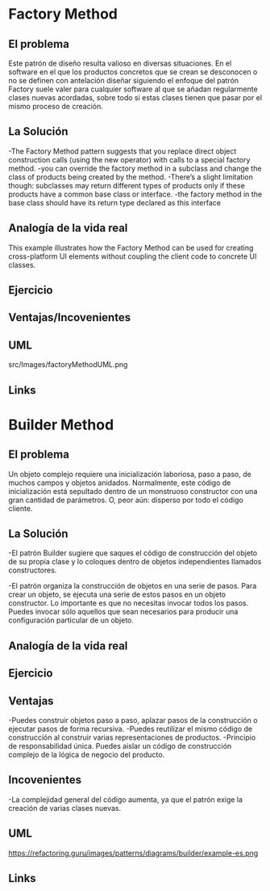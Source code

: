 # Factory Method

## El problema
Este patrón de diseño resulta valioso en diversas situaciones.
En el software en el que los productos concretos que se crean se desconocen o no se definen con antelación
diseñar siguiendo el enfoque del patrón Factory suele valer para cualquier software al que se añadan
regularmente clases nuevas acordadas, sobre todo si estas clases tienen que pasar por el mismo proceso
de creación.


## La Solución
-The Factory Method pattern suggests that you replace direct
object construction calls (using the new operator) with calls
to a special factory method.
-you can override the factory
method in a subclass and change the class of products being
created by the method.
-There’s a slight limitation though: subclasses may return different
 types of products only if these products have a common
 base class or interface.
-the factory method in the base
 class should have its return type declared as this interface
## Analogía de la vida real
This example illustrates how the Factory Method can be used
for creating cross-platform UI elements without coupling the
client code to concrete UI classes.

## Ejercicio


## Ventajas/Incovenientes

## UML
src/Images/factoryMethodUML.png
## Links

# Builder Method

## El problema
Un objeto complejo requiere una inicialización laboriosa, paso a paso, 
de muchos campos y objetos anidados. Normalmente, este código de inicialización 
está sepultado dentro de un monstruoso constructor con una gran 
cantidad de parámetros. O, peor aún: disperso por todo el código cliente. 


## La Solución
-El patrón Builder sugiere que saques el código de construcción del objeto de su propia clase
y lo coloques dentro de objetos independientes llamados constructores.

-El patrón organiza la construcción de objetos en una serie de pasos. 
Para crear un objeto, se ejecuta una serie de estos pasos en un objeto constructor. 
Lo importante es que no necesitas invocar todos los pasos. 
Puedes invocar sólo aquellos que sean necesarios para producir 
una configuración particular de un objeto.

## Analogía de la vida real


## Ejercicio


## Ventajas
-Puedes construir objetos paso a paso, aplazar pasos de la construcción o ejecutar pasos de forma recursiva.
-Puedes reutilizar el mismo código de construcción al construir varias representaciones de productos.
-Principio de responsabilidad única. Puedes aislar un código de construcción complejo de la lógica de negocio del producto.

## Incovenientes
-La complejidad general del código aumenta, ya que el patrón exige la creación de varias clases nuevas.


## UML
https://refactoring.guru/images/patterns/diagrams/builder/example-es.png
## Links


